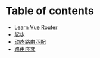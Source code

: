 # Table of contents

* [Learn Vue Router](README.md)
* [起步](start.md)
* [动态路由匹配](dynamic-route.md)
* [路由嵌套](nested-route.md)

